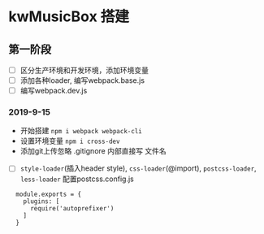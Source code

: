 # kwMusicBox 搭建

## 第一阶段
- [ ] 区分生产环境和开发环境，添加环境变量
- [ ] 添加各种loader, 编写webpack.base.js
- [ ] 编写webpack.dev.js

### 2019-9-15 
* 开始搭建 `npm i webpack webpack-cli`
* 设置环境变量 `npm i cross-dev`
* 添加git上传忽略 .gitignore 内部直接写 文件名
- [ ] `style-loader`(插入header style), `css-loader`(@import), `postcss-loader`, `less-loader` 配置postcss.config.js
```
  module.exports = {
    plugins: [
      require('autoprefixer')
    ]
  }
```